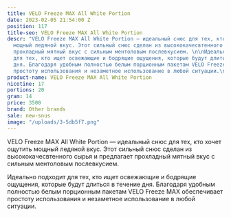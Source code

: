 ```yaml
---
title: VELO Freeze MAX All White Portion
date: 2023-02-05 21:54:00 Z
position: 117
title-seo: VELO Freeze MAX All White Portion
descr: "VELO Freeze MAX All White Portion — идеальный снюс для тех, кто хочет ощутить
  мощный ледяной вкус. Этот сильный снюс сделан из высококачесвтенного сырья и предлагает
  прохладный мятный вкус с сильным ментоловым послевкусием. \n\nИдеально подходит
  для тех, кто ищет освежающие и бодрящие ощущения, которые будут длиться в течение
  дня. Благодаря удобным полностью белым порционным пакетам VELO Freeze MAX обеспечивает
  простоту использования и незаметное использование в любой ситуации.\n"
product-name: VELO Freeze MAX All White Portion
nicotine: 17
portions: 20
gram: 14
price: 3500
brand: Other brands
sale: new-snus
image: "/uploads/3-5db5f7.png"
---
```


VELO Freeze MAX All White Portion — идеальный снюс для тех, кто хочет ощутить мощный ледяной вкус. Этот сильный снюс сделан из высококачесвтенного сырья и предлагает прохладный мятный вкус с сильным ментоловым послевкусием. 

Идеально подходит для тех, кто ищет освежающие и бодрящие ощущения, которые будут длиться в течение дня. Благодаря удобным полностью белым порционным пакетам VELO Freeze MAX обеспечивает простоту использования и незаметное использование в любой ситуации.
